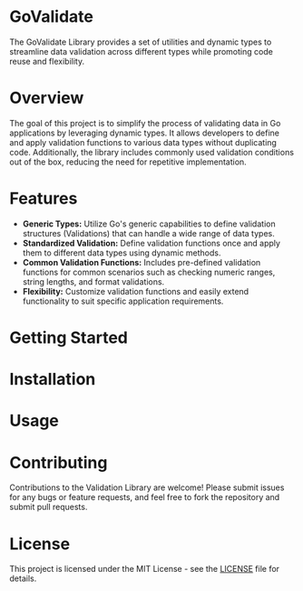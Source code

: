 # GoValidate
The GoValidate Library provides a set of utilities and dynamic types to streamline data validation across different types while promoting code reuse and flexibility.

# Overview
The goal of this project is to simplify the process of validating data in Go applications by leveraging dynamic types. It allows developers to define and apply validation functions to various data types without duplicating code. Additionally, the library includes commonly used validation conditions out of the box, reducing the need for repetitive implementation.

# Features
* **Generic Types:** Utilize Go's generic capabilities to define validation structures (Validations) that can handle a wide range of data types.
* **Standardized Validation:** Define validation functions once and apply them to different data types using dynamic methods.
* **Common Validation Functions:** Includes pre-defined validation functions for common scenarios such as checking numeric ranges, string lengths, and format validations.
* **Flexibility:** Customize validation functions and easily extend functionality to suit specific application requirements.

# Getting Started
# Installation
# Usage
# Contributing
Contributions to the Validation Library are welcome! Please submit issues for any bugs or feature requests, and feel free to fork the repository and submit pull requests.

# License
This project is licensed under the MIT License - see the [LICENSE](https://github.com/Intisma/govalidate/blob/main/LICENSE) file for details.
